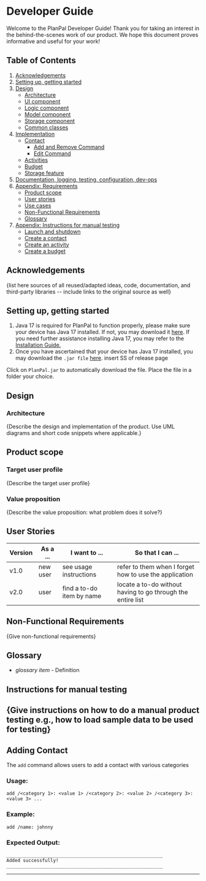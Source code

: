 # Developer Guide

Welcome to the PlanPal Developer Guide! Thank you for taking an interest in the behind-the-scenes work of our product. We hope this document proves informative and useful for your work!

## Table of Contents
1. [Acknowledgements](#Acknowledgements)
2. [Setting up, getting started](#Setting-up-getting-started)
3. [Design](#Design)
   - [Architecture](#Architecture)
   - [UI component]()
   - [Logic component]()
   - [Model component]()
   - [Storage component]()
   - [Common classes]()
4. [Implementation]()
   - [Contact]()
     - [Add and Remove Command]()
     - [Edit Command]()
   - [Activities]()
   - [Budget]()
   - [Storage feature]()
5. [Documentation, logging, testing, configuration, dev-ops]()
6. [Appendix: Requirements]()
   - [Product scope]()
   - [User stories]()
   - [Use cases]()
   - [Non-Functional Requirements]()
   - [Glossary]()
7. [Appendix: Instructions for manual testing]()
   - [Launch and shutdown]()
   - [Create a contact]()
   - [Create an activity]()
   - [Create a budget]()

## Acknowledgements

{list here sources of all reused/adapted ideas, code, documentation, and third-party libraries -- include links to the original source as well}

## Setting up, getting started
1. Java 17 is required for PlanPal to function properly, please make sure your device has Java 17 installed. If not, you may download it [here](). If you need further assistance installing Java 17, you may refer to the [Installation Guide.]()
2. Once you have ascertained that your device has Java 17 installed, you may download the `.jar file` [here]().
insert SS of release page

Click on `PlanPal.jar` to automatically download the file. Place the file in a folder your choice.



## Design

### Architecture

{Describe the design and implementation of the product. Use UML diagrams and short code snippets where applicable.}


## Product scope
### Target user profile

{Describe the target user profile}

### Value proposition

{Describe the value proposition: what problem does it solve?}

## User Stories

|Version| As a ... | I want to ... | So that I can ...|
|--------|----------|---------------|------------------|
|v1.0|new user|see usage instructions|refer to them when I forget how to use the application|
|v2.0|user|find a to-do item by name|locate a to-do without having to go through the entire list|

## Non-Functional Requirements

{Give non-functional requirements}

## Glossary

* *glossary item* - Definition

## Instructions for manual testing

{Give instructions on how to do a manual product testing e.g., how to load sample data to be used for testing}
---
## Adding Contact
The `add` command allows users to add a contact with various categories

### Usage:
```
add /<category 1>: <value 1> /<category 2>: <value 2> /<category 3>: <value 3> ... 
```
### Example:
```
add /name: johnny
```
### Expected Output:
```
_________________________________________________________
Added successfully!
_________________________________________________________
```

---

